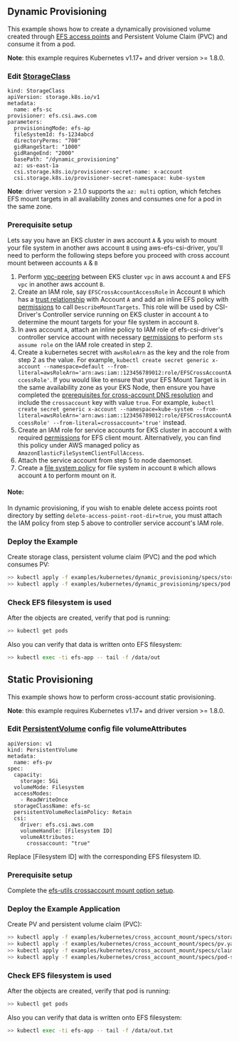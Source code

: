 ## Dynamic Provisioning
This example shows how to create a dynamically provisioned volume created through [EFS access points](https://docs.aws.amazon.com/efs/latest/ug/efs-access-points.html) and Persistent Volume Claim (PVC) and consume it from a pod.

**Note**: this example requires Kubernetes v1.17+ and driver version >= 1.8.0.

### Edit [StorageClass](./specs/storageclass.yaml)

```
kind: StorageClass
apiVersion: storage.k8s.io/v1
metadata:
  name: efs-sc
provisioner: efs.csi.aws.com
parameters:
  provisioningMode: efs-ap
  fileSystemId: fs-1234abcd
  directoryPerms: "700"
  gidRangeStart: "1000"
  gidRangeEnd: "2000"
  basePath: "/dynamic_provisioning"
  az: us-east-1a
  csi.storage.k8s.io/provisioner-secret-name: x-account
  csi.storage.k8s.io/provisioner-secret-namespace: kube-system
```

**Note**: driver version > 2.1.0 supports the `az: multi` option, which fetches EFS mount targets in all availability zones and consumes one for a pod in the same zone.

### Prerequisite setup
Lets say you have an EKS cluster in aws account `A` & you wish to mount your file system in another aws account `B` using aws-efs-csi-driver, you'll need to perform the following steps before you proceed with cross account mount between accounts `A` & `B` 
1. Perform [vpc-peering](https://docs.aws.amazon.com/vpc/latest/peering/working-with-vpc-peering.html) between EKS cluster `vpc` in aws account `A` and EFS `vpc` in another aws account `B`.
2. Create an IAM role, say `EFSCrossAccountAccessRole` in Account `B` which has a [trust relationship](./iam-policy-examples/trust-relationship-example.json) with Account `A` and add an inline EFS policy with [permissions](./iam-policy-examples/describe-mount-target-example.json) to call `DescribeMountTargets`. This role will be used by CSI-Driver's Controller service running on EKS cluster in account `A` to determine the mount targets for your file system in account `B`. 
3. In aws account `A`, attach an inline policy to IAM role of efs-csi-driver's controller service account with necessary [permissions](./iam-policy-examples/cross-account-assume-policy-example.json) to perform `sts assume role` on the IAM role created in step 2.  
4. Create a kubernetes secret with `awsRoleArn` as the key and the role from step 2 as the value. For example, `kubectl create secret generic x-account --namespace=default --from-literal=awsRoleArn='arn:aws:iam::123456789012:role/EFSCrossAccountAccessRole'`. If you would like to ensure that your EFS Mount Target is in the same availability zone as your EKS Node, then ensure you have completed the [prerequisites for cross-account DNS resolution](https://github.com/aws/efs-utils?tab=readme-ov-file#crossaccount-option-prerequisites) and include the `crossaccount` key with value `true`. For example, `kubectl create secret generic x-account --namespace=kube-system --from-literal=awsRoleArn='arn:aws:iam::123456789012:role/EFSCrossAccountAccessRole' --from-literal=crossaccount='true'` instead.
5. Create an IAM role for service accounts for EKS cluster in account `A` with required [permissions](./iam-policy-examples/node-deamonset-iam-policy-example.json) for EFS client mount. Alternatively, you can find this policy under AWS managed policy as `AmazonElasticFileSystemClientFullAccess`.  
6. Attach the service account from step 5 to node daemonset.
7. Create a [file system policy](https://docs.aws.amazon.com/efs/latest/ug/iam-access-control-nfs-efs.html#file-sys-policy-examples) for file system in account `B` which allows account `A` to perform mount on it.

#### Note: 
In dynamic provisioning, if you wish to enable delete access points root directory by setting `delete-access-point-root-dir=true`, you must attach the IAM policy from step 5 above to controller service account's IAM role. 

### Deploy the Example
Create storage class, persistent volume claim (PVC) and the pod which consumes PV:
```sh
>> kubectl apply -f examples/kubernetes/dynamic_provisioning/specs/storageclass.yaml
>> kubectl apply -f examples/kubernetes/dynamic_provisioning/specs/pod.yaml
```

### Check EFS filesystem is used
After the objects are created, verify that pod is running:

```sh
>> kubectl get pods
```

Also you can verify that data is written onto EFS filesystem:

```sh
>> kubectl exec -ti efs-app -- tail -f /data/out
```

## Static Provisioning
This example shows how to perform cross-account static provisioning.

**Note**: this example requires Kubernetes v1.17+ and driver version >= 1.8.0.

### Edit [PersistentVolume](./specs/pv.yaml) config file volumeAttributes

```
apiVersion: v1
kind: PersistentVolume
metadata:
  name: efs-pv
spec:
  capacity:
    storage: 5Gi
  volumeMode: Filesystem
  accessModes:
    - ReadWriteOnce
  storageClassName: efs-sc
  persistentVolumeReclaimPolicy: Retain
  csi:
    driver: efs.csi.aws.com
    volumeHandle: [Filesystem ID]
    volumeAttributes:
      crossaccount: "true"
```
Replace [Filesystem ID] with the corresponding EFS filesystem ID.

### Prerequisite setup
Complete the [efs-utils crossaccount mount option setup](https://github.com/aws/efs-utils?tab=readme-ov-file#crossaccount-option-prerequisites).

### Deploy the Example Application
Create PV and persistent volume claim (PVC):
```sh
>> kubectl apply -f examples/kubernetes/cross_account_mount/specs/storageclass-static-prov.yaml
>> kubectl apply -f examples/kubernetes/cross_account_mount/specs/pv.yaml
>> kubectl apply -f examples/kubernetes/cross_account_mount/specs/claim.yaml
>> kubectl apply -f examples/kubernetes/cross_account_mount/specs/pod-static-prov.yaml
```

### Check EFS filesystem is used
After the objects are created, verify that pod is running:

```sh
>> kubectl get pods
```

Also you can verify that data is written onto EFS filesystem:

```sh
>> kubectl exec -ti efs-app -- tail -f /data/out.txt
```
